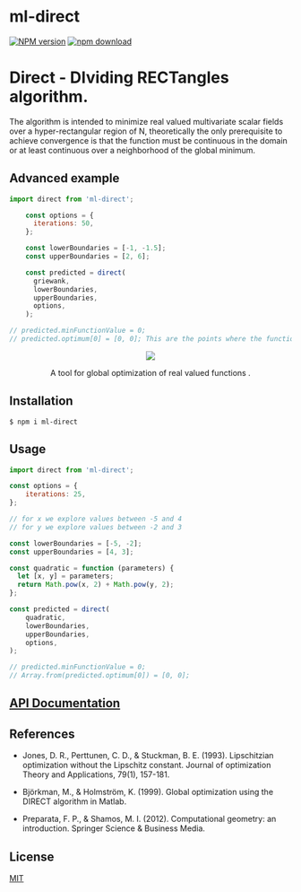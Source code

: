 # ml-direct

[![NPM version][npm-image]][npm-url]
[![npm download][download-image]][download-url]

# Direct - DIviding RECTangles algorithm. 

The algorithm is intended to minimize real valued multivariate scalar fields over a hyper-rectangular region of N, theoretically the only prerequisite to achieve convergence is that the function must be continuous in the domain or at least continuous over a neighborhood of the global minimum. 

## Advanced example

```js
import direct from 'ml-direct';

    const options = {
      iterations: 50,
    };

    const lowerBoundaries = [-1, -1.5];
    const upperBoundaries = [2, 6];

    const predicted = direct(
      griewank,
      lowerBoundaries,
      upperBoundaries,
      options,
    );

// predicted.minFunctionValue = 0;
// predicted.optimum[0] = [0, 0]; This are the points where the function has minimum value
```

<p align="center">
  <img src="image/griewandContourplotDirect.png">
</p>

<p align="center">
  A tool for global optimization of real valued functions .
</p>

## Installation

`$ npm i ml-direct`


## Usage

```js
import direct from 'ml-direct';

const options = {
    iterations: 25,
};

// for x we explore values between -5 and 4
// for y we explore values between -2 and 3

const lowerBoundaries = [-5, -2]; 
const upperBoundaries = [4, 3];

const quadratic = function (parameters) {
  let [x, y] = parameters;
  return Math.pow(x, 2) + Math.pow(y, 2);
};

const predicted = direct(
    quadratic,
    lowerBoundaries,
    upperBoundaries,
    options,
);

// predicted.minFunctionValue = 0;
// Array.from(predicted.optimum[0]) = [0, 0];

```

## [API Documentation](https://cheminfo.github.io/ml-direct/)

## References

* Jones, D. R., Perttunen, C. D., & Stuckman, B. E. (1993). Lipschitzian optimization without the Lipschitz constant. Journal of optimization Theory and Applications, 79(1), 157-181.
 
* Björkman, M., & Holmström, K. (1999). Global optimization using the DIRECT algorithm in Matlab.
 
* Preparata, F. P., & Shamos, M. I. (2012). Computational geometry: an introduction. Springer Science & Business Media.


## License

[MIT](./LICENSE)

[npm-image]: https://img.shields.io/npm/v/ml-direct.svg
[npm-url]: https://www.npmjs.com/package/ml-direct
[ci-image]: https://github.com/cheminfo/ml-direct/workflows/Node.js%20CI/badge.svg?branch=master
[ci-url]: https://github.com/cheminfo/ml-direct/actions?query=workflow%3A%22Node.js+CI%22
[download-image]: https://img.shields.io/npm/dm/ml-direct.svg
[download-url]: https://www.npmjs.com/package/ml-direct
